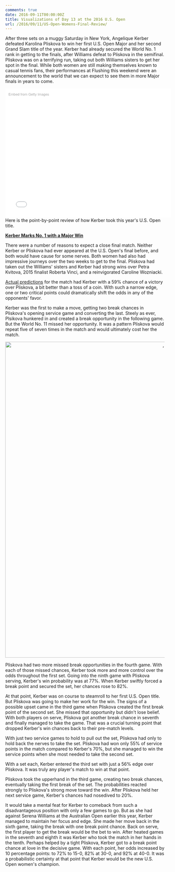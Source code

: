 ```yaml
---
comments: true
date: 2016-09-11T00:00:00Z
title: Visualizations of Day 13 at the 2016 U.S. Open
url: /2016/09/11/US-Open-Womens-Final-Review/
---
```


After three sets on a muggy Saturday in New York, Angelique Kerber defeated Karolina Pliskova to win her first U.S. Open Major and her second Grand Slam title of the year. Kerber had already secured the World No. 1 rank in getting to the finals, after Williams defeat to Pliskova in the semifinal. Pliskova was on a terrifying run, taking out both Williams sisters to get her spot in the final. While both women are still making themselves known to casual tennis fans, their performances at Flushing this weekend were an announcement to the world that we can expect to see them in more Major finals in years to come. 

<div class="getty embed image" style="background-color:#fff;display:inline-block;font-family:'Helvetica Neue',Helvetica,Arial,sans-serif;color:#a7a7a7;font-size:11px;width:100%;max-width:594px;float:left;padding:2%;"><div style="padding:0;margin:0;text-align:left;"><a href="http://www.gettyimages.com/detail/602232556" target="_blank" style="color:#a7a7a7;text-decoration:none;font-weight:normal !important;border:none;display:inline-block;">Embed from Getty Images</a></div><div style="overflow:hidden;position:relative;height:0;padding:73.905724% 0 0 0;width:100%;"><iframe src="//embed.gettyimages.com/embed/602232556?et=BnfOpUivRWptqRezGxB6Vw&viewMoreLink=off&sig=MJiOwpQYBnKGzqUDQzaQh0K30CXDIqbDK0ANpkb2ulc=&caption=true" width="594" height="439" scrolling="no" frameborder="0" style="display:inline-block;position:absolute;top:0;left:0;width:100%;height:100%;margin:0;"></iframe></div><p style="margin:0;"></p></div>

Here is the point-by-point review of how Kerber took this year's U.S. Open title. 

<b><u>Kerber Marks No. 1 with a Major Win</u></b>

There were a number of reasons to expect a close final match. Neither Kerber or Pliskova had ever appeared at the U.S. Open's final before, and both would have cause for some nerves. Both women had also had impressive journeys over the two weeks to get to the final. Pliskova had taken out the Williams' sisters and Kerber had strong wins over Petra Kvitova, 2015 finalist Roberta Vinci, and a reinvigorated Caroline Wozniacki. 

[Actual predictions](http://projects.fivethirtyeight.com/2016-us-open-tennis-predictions/) for the match had Kerber with a 59% chance of a victory over Pliskova, a bit better than a toss of a coin. With such a narrow edge, one or two critical points could dramatically shift the odds in any of the opponents' favor. 

Kerber was the first to make a move, getting two break chances in Pliskova's opening service game and converting the last. Steely as ever, Plsikova hunkered in and created a break opportunity in the following game. But the World No. 11 missed her opportunity. It was a pattern Pliskova would repeat five of seven times in the match and would ultimately cost her the match. 


<div>
    <a href="https://plot.ly/~on-the-t/946/" target="_blank" title=", , , " style="display: block; text-align: center;"><img src="https://plot.ly/~on-the-t/946.png" alt=", , , " style="max-width: 100%;width: 1000px;"  width="1000" onerror="this.onerror=null;this.src='https://plot.ly/404.png';" /></a>
    <script data-plotly="on-the-t:946"  src="https://plot.ly/embed.js" async></script>
</div>


Pliskova had two more missed break opportunities in the fourth game. With each of those missed chances, Kerber took more and more control over the odds throughout the first set. Going into the ninth game with Pliskova serving, Kerber's win probability was at 77%. When Kerber swiftly forced a break point and secured the set, her chances rose to 82%.

At that point, Kerber was on course to steamroll to her first U.S. Open title. But Pliskova was going to make her work for the win. The signs of a possible upset came in the third game when Pliskova created the first break point of the second set. She missed that opportunity but didn't lose belief. With both players on serve, Pliskova got another break chance in seventh and finally managed to take the game. That was a crucial turning point that dropped Kerber's win chances back to their pre-match levels.

With just two service games to hold to pull out the set, Pliskova had only to hold back the nerves to take the set. Pliskova had won only 55% of service points in the match compared to Kerber's 70%, but she managed to win the service points when she most needed to take the second set. 

With a set each, Kerber entered the third set with just a 56% edge over Pliskova. It was truly any player's match to win at that point. 

Pliskova took the upperhand in the third game, creating two break chances, eventually taking the first break of the set. The probabilities reacted strongly to Pliskova's strong move toward the win. After Pliskova held her next service game, Kerber's chances had nosedived to 20%. 

It would take a mental feat for Kerber to comeback from such a disadvantageous position with only a few games to go. But as she had against Serena Williams at the Australian Open earlier this year, Kerber managed to maintain her focus and edge. She made her move back in the sixth game, taking the break with one break point chance. Back on serve, the first player to get the break would be the bet to win. After heated games in the seventh and eighth it was Kerber who took the match in her hands in the tenth. Perhaps helped by a tight Pliskova, Kerber got to a break point chance at love in the decisive game. With each point, her odds increased by 10 percentage points: to 72% to 15-0, 82% at 30-0, and 92% at 40-0. It was a probabilistic certainty at that point that Kerber would be the new U.S. Open women's champion.  

